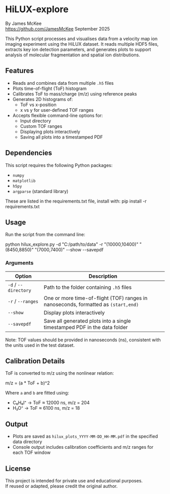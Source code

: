 # HiLUX-explore

By James McKee  
https://github.com/JamesMcKee 
September 2025

This Python script processes and visualises data from a velocity map ion imaging experiment using the HiLUX dataset. It reads multiple HDF5 files, extracts key ion detection parameters, and generates plots to support analysis of molecular fragmentation and spatial ion distributions.

## Features

- Reads and combines data from multiple `.h5` files
- Plots time-of-flight (ToF) histogram
- Calibrates ToF to mass/charge (m/z) using reference peaks
- Generates 2D histograms of:
  - ToF vs x-position
  - x vs y for user-defined TOF ranges
- Accepts flexible command-line options for:
  - Input directory
  - Custom TOF ranges
  - Displaying plots interactively
  - Saving all plots into a timestamped PDF


## Dependencies

This script requires the following Python packages:

- `numpy`
- `matplotlib`
- `h5py`
- `argparse` (standard library)

These are listed in the requirements.txt file, install with: pip install -r requirements.txt


## Usage

Run the script from the command line:

python hilux_explore.py -d "C:/path/to/data" -r "(10000,10400)" "(8450,8850)" "(7000,7400)" --show --savepdf


### Arguments

| Option        | Description                                                                 |
|---------------|-----------------------------------------------------------------------------|
| `-d` / `--directory` | Path to the folder containing `.h5` files                              |
| `-r` / `--ranges`    | One or more time-of-flight (TOF) ranges in nanoseconds, formatted as `(start,end)` |
| `--show`      | Display plots interactively                                                 |
| `--savepdf`   | Save all generated plots into a single timestamped PDF in the data folder   |

Note: TOF values should be provided in nanoseconds (ns), consistent with the units used in the test dataset.


## Calibration Details

ToF is converted to m/z using the nonlinear relation:

m/z = (a * ToF + b)^2


Where `a` and `b` are fitted using:
- C₆H₆I⁺ → ToF ≈ 12000 ns, m/z = 204
- H₂O⁺ → ToF ≈ 6100 ns, m/z = 18


## Output

- Plots are saved as `hilux_plots_YYYY-MM-DD_HH-MM.pdf` in the specified data directory
- Console output includes calibration coefficients and m/z ranges for each TOF window


## License

This project is intended for private use and educational purposes.  
If reused or adapted, please credit the original author.
